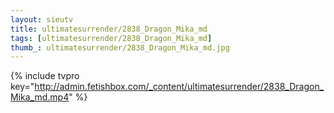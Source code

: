 ```yaml
--- 
layout: sieutv
title: ultimatesurrender/2838_Dragon_Mika_md
tags: [ultimatesurrender/2838_Dragon_Mika_md]
thumb_: ultimatesurrender/2838_Dragon_Mika_md.jpg
---
```

{% include tvpro key="http://admin.fetishbox.com/_content/ultimatesurrender/2838_Dragon_Mika_md.mp4" %} 
